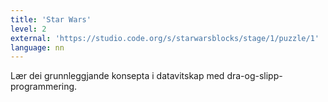 ```yaml
---
title: 'Star Wars'
level: 2
external: 'https://studio.code.org/s/starwarsblocks/stage/1/puzzle/1'
language: nn
---
```


Lær dei grunnleggjande konsepta i datavitskap med 
dra-og-slipp-programmering.
